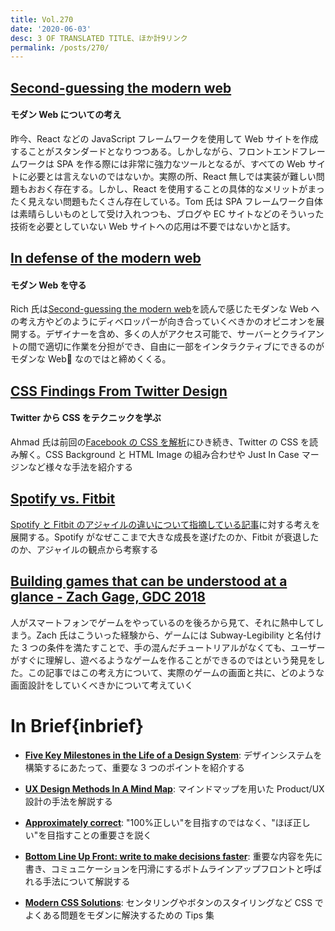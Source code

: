 ```yaml
---
title: Vol.270
date: '2020-06-03'
desc: 3 OF TRANSLATED TITLE、ほか計9リンク
permalink: /posts/270/
---
```


## [Second-guessing the modern web](https://macwright.org/2020/05/10/spa-fatigue.html)

#### モダン Web についての考え

昨今、React などの JavaScript フレームワークを使用して Web サイトを作成することがスタンダードとなりつつある。しかしながら、フロントエンドフレームワークは SPA を作る際には非常に強力なツールとなるが、すべての Web サイトに必要とは言えないのではないか。実際の所、React 無しでは実装が難しい問題もおおく存在する。しかし、React を使用することの具体的なメリットがまったく見えない問題もたくさん存在している。Tom 氏は SPA フレームワーク自体は素晴らしいものとして受け入れつつも、ブログや EC サイトなどのそういった技術を必要としていない Web サイトへの応用は不要ではないかと話す。

## [In defense of the modern web](https://dev.to/richharris/in-defense-of-the-modern-web-2nia)

#### モダン Web を守る

Rich 氏は[Second-guessing the modern web](https://macwright.org/2020/05/10/spa-fatigue.html)を読んで感じたモダンな Web への考え方やどのようにディベロッパーが向き合っていくべきかのオピニオンを展開する。デザイナーを含め、多くの人がアクセス可能で、サーバーとクライアントの間で適切に作業を分担ができ、自由に一部をインタラクティブにできるのがモダンな Web なのではと締めくくる。

## [CSS Findings From Twitter Design](https://ishadeed.com/article/twitter-css/)

#### Twitter から CSS をテクニックを学ぶ

Ahmad 氏は前回の[Facebook の CSS を解析](https://ishadeed.com/article/new-facebook-css/)にひき続き、Twitter の CSS を読み解く。CSS Background と HTML Image の組み合わせや Just In Case マージンなど様々な手法を紹介する

## [Spotify vs. Fitbit](https://svpg.com/spotify-vs-fitbit/)

[Spotify と Fitbit のアジャイルの違いについて指摘している記事](https://www.jeremiahlee.com/posts/failed-squad-goals/)に対する考えを展開する。Spotify がなぜここまで大きな成長を遂げたのか、Fitbit が衰退したのか、アジャイルの観点から考察する

## [Building games that can be understood at a glance - Zach Gage, GDC 2018](http://stfj.net/DesigningForSubwayLegibility/)

人がスマートフォンでゲームをやっているのを後ろから見て、それに熱中してしまう。Zach 氏はこういった経験から、ゲームには Subway-Legibility と名付けた 3 つの条件を満たすことで、手の混んだチュートリアルがなくても、ユーザーがすぐに理解し、遊べるようなゲームを作ることができるのではという発見をした。この記事ではこの考え方について、実際のゲームの画面と共に、どのような画面設計をしていくべきかについて考えていく

# In Brief{inbrief}

- **[Five Key Milestones in the Life of a Design System](https://daverupert.com/2020/05/5-design-system-milestones/)**: デザインシステムを構築するにあたって、重要な 3 つのポイントを紹介する

- **[UX Design Methods In A Mind Map](https://uxplanet.org/product-design-methods-mind-map-f6511820a7d5)**: マインドマップを用いた Product/UX 設計の手法を解説する

- **[Approximately correct](https://www.jjude.com/approximate)**: "100%正しい"を目指すのではなく、"ほぼ正しい"を目指すことの重要さを説く

- **[Bottom Line Up Front: write to make decisions faster](https://matthewstrom.com/writing/bluf/)**: 重要な内容を先に書き、コミュニケーションを円滑にするボトムラインアップフロントと呼ばれる手法について解説する

- **[Modern CSS Solutions](https://moderncss.dev/)**: センタリングやボタンのスタイリングなど CSS でよくある問題をモダンに解決するための Tips 集
